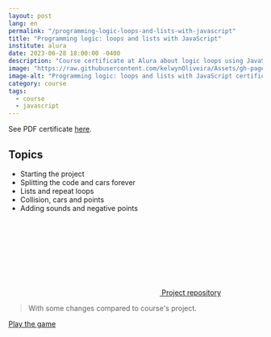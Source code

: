 ```yaml
---
layout: post
lang: en
permalink: "/programming-logic-loops-and-lists-with-javascript"
title: "Programming logic: loops and lists with JavaScript"
institute: alura
date: 2023-06-28 18:00:00 -0400
description: "Course certificate at Alura about logic loops using JavaScript."
image: "https://raw.githubusercontent.com/kelwynOliveira/Assets/gh-pages/img/certificates/intensive-courses/alura/courses/programming-logic-loops-and-lists-with-javascript/front-en.jpg"
image-alt: "Programming logic: loops and lists with JavaScript certificate"
category: course
tags:
  - course
  - javascript
---
```


See PDF certificate <a href="https://docs.google.com/viewer?url=https://raw.githubusercontent.com/kelwynOliveira/Assets/main/PDF/certificates/intensive-courses/{{page.institute}}{{page.permalink}}.pdf" target="_blank">here</a>.

## Topics

- Starting the project
- Splitting the code and cars forever
- Lists and repeat loops
- Collision, cars and points
- Adding sounds and negative points

<div class="github">
  <a  href="https://github.com/kelwynOliveira/games" target="_blank">
    <svg class="svg-icon">
        <use xlink:href="{{ '/assets/svg/minima-social-icons.svg#github' | relative_url }}"></use>
    </svg>
  <span>Project repository</span>
  </a>
</div>

> With some changes compared to course's project.

[Play the game](https://kelwynoliveira.github.io/games/games-page/crossy-road.html)
